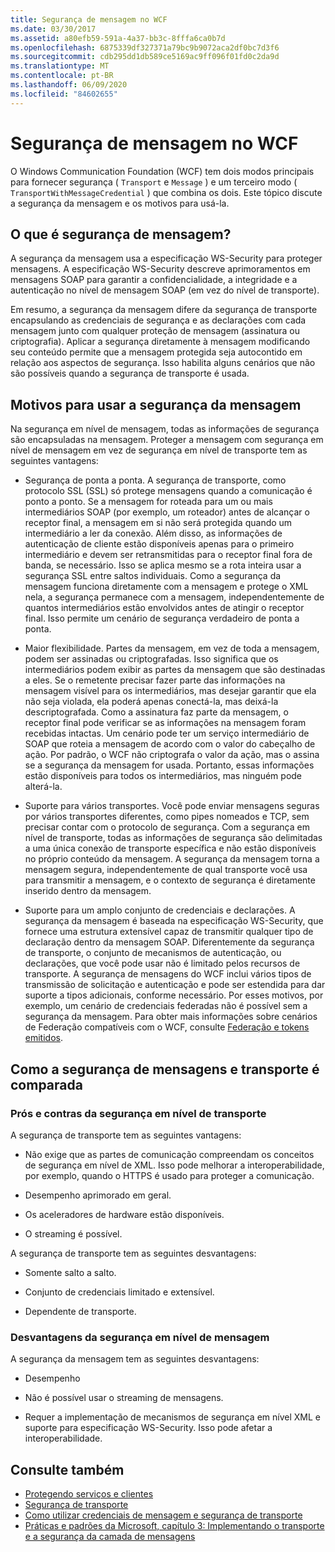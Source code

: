 ```yaml
---
title: Segurança de mensagem no WCF
ms.date: 03/30/2017
ms.assetid: a80efb59-591a-4a37-bb3c-8fffa6ca0b7d
ms.openlocfilehash: 6875339df327371a79bc9b9072aca2df0bc7d3f6
ms.sourcegitcommit: cdb295dd1db589ce5169ac9ff096f01fd0c2da9d
ms.translationtype: MT
ms.contentlocale: pt-BR
ms.lasthandoff: 06/09/2020
ms.locfileid: "84602655"
---
```

# <a name="message-security-in-wcf"></a>Segurança de mensagem no WCF

O Windows Communication Foundation (WCF) tem dois modos principais para fornecer segurança ( `Transport` e `Message` ) e um terceiro modo ( `TransportWithMessageCredential` ) que combina os dois. Este tópico discute a segurança da mensagem e os motivos para usá-la.

## <a name="what-is-message-security"></a>O que é segurança de mensagem?

A segurança da mensagem usa a especificação WS-Security para proteger mensagens. A especificação WS-Security descreve aprimoramentos em mensagens SOAP para garantir a confidencialidade, a integridade e a autenticação no nível de mensagem SOAP (em vez do nível de transporte).

Em resumo, a segurança da mensagem difere da segurança de transporte encapsulando as credenciais de segurança e as declarações com cada mensagem junto com qualquer proteção de mensagem (assinatura ou criptografia). Aplicar a segurança diretamente à mensagem modificando seu conteúdo permite que a mensagem protegida seja autocontido em relação aos aspectos de segurança. Isso habilita alguns cenários que não são possíveis quando a segurança de transporte é usada.

## <a name="reasons-to-use-message-security"></a>Motivos para usar a segurança da mensagem

Na segurança em nível de mensagem, todas as informações de segurança são encapsuladas na mensagem. Proteger a mensagem com segurança em nível de mensagem em vez de segurança em nível de transporte tem as seguintes vantagens:

- Segurança de ponta a ponta. A segurança de transporte, como protocolo SSL (SSL) só protege mensagens quando a comunicação é ponto a ponto. Se a mensagem for roteada para um ou mais intermediários SOAP (por exemplo, um roteador) antes de alcançar o receptor final, a mensagem em si não será protegida quando um intermediário a ler da conexão. Além disso, as informações de autenticação de cliente estão disponíveis apenas para o primeiro intermediário e devem ser retransmitidas para o receptor final fora de banda, se necessário. Isso se aplica mesmo se a rota inteira usar a segurança SSL entre saltos individuais. Como a segurança da mensagem funciona diretamente com a mensagem e protege o XML nela, a segurança permanece com a mensagem, independentemente de quantos intermediários estão envolvidos antes de atingir o receptor final. Isso permite um cenário de segurança verdadeiro de ponta a ponta.

- Maior flexibilidade. Partes da mensagem, em vez de toda a mensagem, podem ser assinadas ou criptografadas. Isso significa que os intermediários podem exibir as partes da mensagem que são destinadas a eles. Se o remetente precisar fazer parte das informações na mensagem visível para os intermediários, mas desejar garantir que ela não seja violada, ela poderá apenas conectá-la, mas deixá-la descriptografada. Como a assinatura faz parte da mensagem, o receptor final pode verificar se as informações na mensagem foram recebidas intactas. Um cenário pode ter um serviço intermediário de SOAP que roteia a mensagem de acordo com o valor do cabeçalho de ação. Por padrão, o WCF não criptografa o valor da ação, mas o assina se a segurança da mensagem for usada. Portanto, essas informações estão disponíveis para todos os intermediários, mas ninguém pode alterá-la.

- Suporte para vários transportes. Você pode enviar mensagens seguras por vários transportes diferentes, como pipes nomeados e TCP, sem precisar contar com o protocolo de segurança. Com a segurança em nível de transporte, todas as informações de segurança são delimitadas a uma única conexão de transporte específica e não estão disponíveis no próprio conteúdo da mensagem. A segurança da mensagem torna a mensagem segura, independentemente de qual transporte você usa para transmitir a mensagem, e o contexto de segurança é diretamente inserido dentro da mensagem.

- Suporte para um amplo conjunto de credenciais e declarações. A segurança da mensagem é baseada na especificação WS-Security, que fornece uma estrutura extensível capaz de transmitir qualquer tipo de declaração dentro da mensagem SOAP. Diferentemente da segurança de transporte, o conjunto de mecanismos de autenticação, ou declarações, que você pode usar não é limitado pelos recursos de transporte. A segurança de mensagens do WCF inclui vários tipos de transmissão de solicitação e autenticação e pode ser estendida para dar suporte a tipos adicionais, conforme necessário. Por esses motivos, por exemplo, um cenário de credenciais federadas não é possível sem a segurança da mensagem. Para obter mais informações sobre cenários de Federação compatíveis com o WCF, consulte [Federação e tokens emitidos](federation-and-issued-tokens.md).

## <a name="how-message-and-transport-security-compare"></a>Como a segurança de mensagens e transporte é comparada

### <a name="pros-and-cons-of-transport-level-security"></a>Prós e contras da segurança em nível de transporte

A segurança de transporte tem as seguintes vantagens:

- Não exige que as partes de comunicação compreendam os conceitos de segurança em nível de XML. Isso pode melhorar a interoperabilidade, por exemplo, quando o HTTPS é usado para proteger a comunicação.

- Desempenho aprimorado em geral.

- Os aceleradores de hardware estão disponíveis.

- O streaming é possível.

 A segurança de transporte tem as seguintes desvantagens:

- Somente salto a salto.

- Conjunto de credenciais limitado e extensível.

- Dependente de transporte.

### <a name="disadvantages-of-message-level-security"></a>Desvantagens da segurança em nível de mensagem

A segurança da mensagem tem as seguintes desvantagens:

- Desempenho

- Não é possível usar o streaming de mensagens.

- Requer a implementação de mecanismos de segurança em nível XML e suporte para especificação WS-Security. Isso pode afetar a interoperabilidade.

## <a name="see-also"></a>Consulte também

- [Protegendo serviços e clientes](securing-services-and-clients.md)
- [Segurança de transporte](transport-security.md)
- [Como utilizar credenciais de mensagem e segurança de transporte](how-to-use-transport-security-and-message-credentials.md)
- [Práticas e padrões da Microsoft, capítulo 3: Implementando o transporte e a segurança da camada de mensagens](https://docs.microsoft.com/previous-versions/msp-n-p/ff647370(v=pandp.10))
